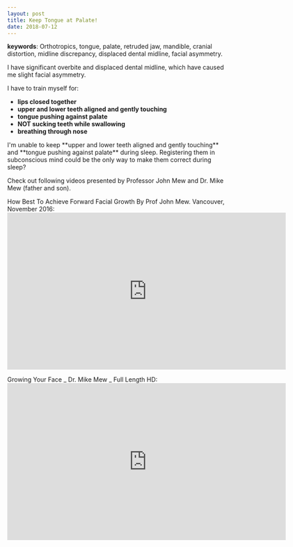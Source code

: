 ```yaml
---
layout: post
title: Keep Tongue at Palate!
date: 2018-07-12
---
```

**keywords**: Orthotropics, tongue, palate, retruded jaw, mandible, cranial distortion, midline discrepancy, displaced dental midline, facial asymmetry.


I have significant overbite and displaced dental midline, which have caused me slight facial asymmetry.

I have to train myself for:
<ul>
<li><b>lips closed together</b></li>
<li><b>upper and lower teeth aligned and gently touching</b></li>
<li><b>tongue pushing against palate</b></li>
<li><b>NOT sucking teeth while swallowing</b></li>
<li><b>breathing through nose</b></li>
</ul>
<p>
I'm unable to keep **upper and lower teeth aligned and gently touching** and **tongue pushing against palate** during sleep.
Registering them in subconscious mind could be the only way to make them correct during sleep?

Check out following videos presented by Professor John Mew and Dr. Mike Mew (father and son).

<div>
How Best To Achieve Forward Facial Growth By Prof John Mew. Vancouver, November 2016:
<iframe id="ytplayer" type="text/html" width="640" height="360"
  src="https://www.youtube.com/embed/WhXPh5N5XN8?autoplay=1&origin=http://zhirshya.github.io"
  frameborder="0"></iframe>
</div>
<p>
<div>
Growing Your Face _ Dr. Mike Mew _ Full Length HD:
<iframe id="ytplayer" type="text/html" width="640" height="360"
  src="https://www.youtube.com/embed/TY3bIMRKil8?autoplay=1&origin=http://zhirshya.github.io"
  frameborder="0"></iframe>
</div>
